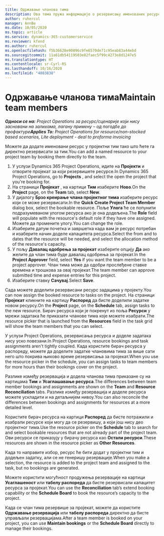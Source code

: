 ```yaml
---
title: Одржавање чланова тима
description: Ова тема пружа информације о резервисању именованих ресурса за тимове пројекта и њиховом додељивању задацима.
author: ruhercul
manager: AnnBe
ms.date: 10/05/2020
ms.topic: article
ms.service: dynamics-365-customerservice
ms.reviewer: kfend
ms.author: ruhercul
ms.openlocfilehash: f5b36628e90896c9fe6570de71c95eab83a44ebd
ms.sourcegitcommit: 11a61db54119503e82faec5f99c4273e8d1247e5
ms.translationtype: HT
ms.contentlocale: sr-Cyrl-RS
ms.lasthandoff: 10/16/2020
ms.locfileid: "4083838"
---
```

# <a name="maintain-team-members"></a><span data-ttu-id="5ac4d-103">Одржавање чланова тима</span><span class="sxs-lookup"><span data-stu-id="5ac4d-103">Maintain team members</span></span>

<span data-ttu-id="5ac4d-104">_**Односи се на:** Project Operations за ресурс/сценарије који нису засновани на залихама, лагану примену – од погодбе до профактуре_</span><span class="sxs-lookup"><span data-stu-id="5ac4d-104">_**Applies To:** Project Operations for resource/non-stocked based scenarios, Lite deployment - deal to proforma invoicing_</span></span>

<span data-ttu-id="5ac4d-105">Можете да додате именовани ресурс у пројектни тим тако што ћете га директно резервисати за тим.</span><span class="sxs-lookup"><span data-stu-id="5ac4d-105">You can add a named resource to your project team by booking them directly to the team.</span></span>

1. <span data-ttu-id="5ac4d-106">У услузи Dynamics 365 Project Operations, идите на **Пројекти** и отворите пројекат за који резервишете ресурсе.</span><span class="sxs-lookup"><span data-stu-id="5ac4d-106">In Dynamics 365 Project Operations, go to **Projects** , and select the open the project that you're booking for.</span></span>
2. <span data-ttu-id="5ac4d-107">На страници **Пројекат** , на картици **Тим** изаберите **Ново**.</span><span class="sxs-lookup"><span data-stu-id="5ac4d-107">On the **Project** page, on the **Team** tab, select **New**.</span></span> 
3. <span data-ttu-id="5ac4d-108">У дијалогу **Брзо креирање члана пројектног тима** изаберите ресурс који се може резервисати.</span><span class="sxs-lookup"><span data-stu-id="5ac4d-108">In the **Quick Create Project Team Member** dialog box, select the bookable resource.</span></span> <span data-ttu-id="5ac4d-109">Поље **Улога** ће се попунити подразумеваном улогом ресурса ако је она додељена.</span><span class="sxs-lookup"><span data-stu-id="5ac4d-109">The **Role** field will populate with the resource's default role if they have one assigned.</span></span> <span data-ttu-id="5ac4d-110">Можете да промените улогу.</span><span class="sxs-lookup"><span data-stu-id="5ac4d-110">You can change the role.</span></span> 
4. <span data-ttu-id="5ac4d-111">Изаберите датум почетка и завршетка када вам је ресурс потребан и изаберите начин доделе капацитета ресурса.</span><span class="sxs-lookup"><span data-stu-id="5ac4d-111">Select the from and to dates that the resource will be needed, and select the allocation method of the resource's capacity.</span></span> 
5. <span data-ttu-id="5ac4d-112">У пољу **Давалац одобрења за пројекат** изаберите опцију **Да** ако желите да члан тима буде давалац одобрења за пројекат.</span><span class="sxs-lookup"><span data-stu-id="5ac4d-112">In the **Project Approver** field, select **Yes** if you want the team member to be a project approver.</span></span> <span data-ttu-id="5ac4d-113">Члан тима може да одобри прослеђене ставке времена и трошкова за овај пројекат.</span><span class="sxs-lookup"><span data-stu-id="5ac4d-113">The team member can approve submitted time and expense entries for this project.</span></span> 
6. <span data-ttu-id="5ac4d-114">Изаберите ставку **Сачувај**.</span><span class="sxs-lookup"><span data-stu-id="5ac4d-114">Select **Save**.</span></span>

<span data-ttu-id="5ac4d-115">Сада можете доделити резервисани ресурс задацима у пројекту.</span><span class="sxs-lookup"><span data-stu-id="5ac4d-115">You can now assign the booked resource to tasks on the project.</span></span> <span data-ttu-id="5ac4d-116">На страници **Пројекат** кликните на картицу **Распоред** да бисте доделили задатке новом ресурсу.</span><span class="sxs-lookup"><span data-stu-id="5ac4d-116">On the **Project** page, on the **Schedule** tab, assign tasks to the new resource.</span></span> <span data-ttu-id="5ac4d-117">Бирач ресурса који је покренут из поља **Ресурси** у мрежи задатака ће приказати чланове тима које можете изабрати.</span><span class="sxs-lookup"><span data-stu-id="5ac4d-117">The resource picker that is launched from the **Resources** field in the task grid will show the team members that you can select.</span></span>


<span data-ttu-id="5ac4d-118">У услузи Project Operations, резервисања ресурса и доделе задатака нису уско повезани.</span><span class="sxs-lookup"><span data-stu-id="5ac4d-118">In Project Operations, resource bookings and task assignments aren't tightly coupled.</span></span> <span data-ttu-id="5ac4d-119">Када користите бирач ресурса у распореду, можете да доделите задатке члановима тима за више сати него што покрива њихово време резервисања за пројекат.</span><span class="sxs-lookup"><span data-stu-id="5ac4d-119">When you use the resource picker in the schedule, you can assign tasks to team members for more hours than their bookings cover on the project.</span></span>

<span data-ttu-id="5ac4d-120">Разлике између резервација и додела чланова тима приказане су на картицама **Тим** и **Усаглашавање ресурса**.</span><span class="sxs-lookup"><span data-stu-id="5ac4d-120">The differences between team member bookings and assignments are shown on the **Team** and **Resource Reconciliation** tabs.</span></span> <span data-ttu-id="5ac4d-121">Разлике између резервација и доделе ресурса можете ускладити и на детаљнијем нивоу.</span><span class="sxs-lookup"><span data-stu-id="5ac4d-121">You can also reconcile the differences between bookings and assignments for resources at a more detailed level.</span></span>

<span data-ttu-id="5ac4d-122">Користите бирач ресурса на картици **Распоред** да бисте потражили и изабрали ресурсе који могу да се резервишу, а који још нису део пројектног тима.</span><span class="sxs-lookup"><span data-stu-id="5ac4d-122">Use the resource picker on the **Schedule** tab to search for and select bookable resources that are not already part of the project team.</span></span> <span data-ttu-id="5ac4d-123">Ови ресурси се приказују у бирачу ресурса као **Остали ресурси**.</span><span class="sxs-lookup"><span data-stu-id="5ac4d-123">These resources are shown in the resource picker as **Other Resources**.</span></span>

<span data-ttu-id="5ac4d-124">Када то направите избор, ресурс ће бити додат у пројектни тим и додељен задатку, али се не генеришу резервације.</span><span class="sxs-lookup"><span data-stu-id="5ac4d-124">When you make a selection, the resource is added to the project team and assigned to the task, but no bookings are generated.</span></span>

<span data-ttu-id="5ac4d-125">Можете користити могућност продужења резервације на картици **Усаглашеност** или **табелу распореда** да бисте резервисали капацитет ресурса за пројекат.</span><span class="sxs-lookup"><span data-stu-id="5ac4d-125">You can use the **Reconciliation** tab’s extend booking capability or the **Schedule Board** to book the resource’s capacity to the project.</span></span>

<span data-ttu-id="5ac4d-126">Када се члан тима резервише за пројекат, можете да користите **Одржавање резервација** или **табелу распореда** директно да бисте управљали резервацијама.</span><span class="sxs-lookup"><span data-stu-id="5ac4d-126">After a team member is booked on your project, you can use **Maintain bookings** or the **Schedule Board** directly to manage their bookings.</span></span>
